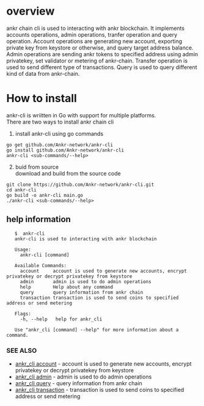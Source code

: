 # overview
ankr chain cli is used to interacting with ankr blockchain. It implements accounts operations, admin operations, tranfer operation and query operation.
Account operations are generating new account, exporting private key from keystore or otherwise, and query target address balance. 
Admin operations are sending ankr tokens to specified address using admin privatekey, set validator or metering of ankr-chain.
Transfer operation is used to send different type of transactions.
Query is used to query different kind of data from ankr-chain.


# How to install
ankr-cli is wriitten in Go with support for multiple platforms.   
There are two ways to install ankr chain cli    
1. install ankr-cli using go commands    
```$xslt
go get github.com/Ankr-network/ankr-cli    
go install github.com/Ankr-network/ankr-cli    
ankr-cli <sub-commands/--help>
```   

2. buid from source    
download and build from the source code  
```
git clone https://github.com/Ankr-network/ankr-cli.git    
cd ankr-cli    
go build -o ankr-cli main.go    
./ankr-cli <sub-commands/--help>
```
## help information
```  
   $  ankr-cli
   ankr-cli is used to interacting with ankr blockchain
   
   Usage:
     ankr-cli [command]
   
   Available Commands:
     account     account is used to generate new accounts, encrypt privatekey or decrypt privatekey from keystore
     admin       admin is used to do admin operations
     help        Help about any command
     query       query information from ankr chain
     transaction transaction is used to send coins to specified address or send metering
   
   Flags:
     -h, --help   help for ankr_cli
   
   Use "ankr_cli [command] --help" for more information about a command. 
   ```


### SEE ALSO

* [ankr_cli account](doc/ankr_cli_account.md)	 - account is used to generate new accounts, encrypt privatekey or decrypt privatekey from keystore
* [ankr_cli admin](doc/ankr_cli_admin.md)	 - admin is used to do admin operations 
* [ankr_cli query](doc/ankr_cli_query.md)	 - query information from ankr chain
* [ankr_cli transaction](doc/ankr_cli_transaction.md)	 - transaction is used to send coins to specified address or send metering
